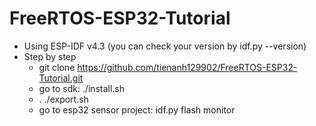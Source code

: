 # FreeRTOS-ESP32-Tutorial
- Using ESP-IDF v4.3 (you can check your version by idf.py --version)
- Step by step
    + git clone https://github.com/tienanh129902/FreeRTOS-ESP32-Tutorial.git
    + go to sdk: ./install.sh
    + . ./export.sh
    + go to esp32 sensor project: idf.py flash monitor
